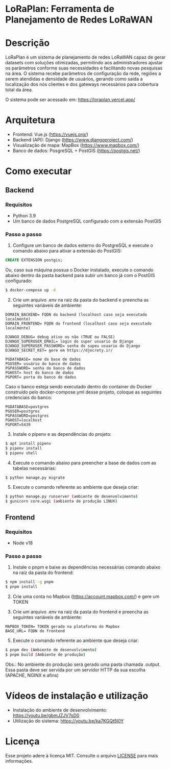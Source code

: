 # LoRaPlan: Ferramenta de Planejamento de Redes LoRaWAN

# Descrição

LoRaPlan é um sistema de planejamento de redes LoRaWAN capaz de gerar datasets com soluções otimizadas, permitindo aos administradores ajustar os parâmetros conforme suas necessidades e facilitando novas pesquisas na área. O sistema recebe parâmetros de configuração da rede, regiões a serem atendidas e densidade de usuários, gerando como saída a localização dos nós clientes e dos gateways necessários para cobertura total da área.

O sistema pode ser acessado em: https://loraplan.vercel.app/

# Arquitetura

- Frontend: Vue.js (https://vuejs.org/)
- Backend (API): Django (https://www.djangoproject.com/)
- Visualização de mapa: MapBox (https://www.mapbox.com/)
- Banco de dados: PosgreSQL + PostGIS (https://postgis.net/)

# Como executar

## Backend

### Requisitos

- Python 3.9
- Um banco de dados PostgreSQL configurado com a extensão PostGIS

### Passo a passo

1. Configure um banco de dados externo do PostgreSQL e execute o comando abaixo para ativar a extensão do PostGIS:

```SQL
CREATE EXTENSION postgis;
```

Ou, caso sua máquina possua o Docker instalado, execute o comando abaixo dentro da pasta backend para subir um banco já com o PostGIS configurado:

```bash
$ docker-compose up -d
```

2. Crie um arquivo .env na raiz da pasta do backend e preencha as seguintes variáveis de ambiente:

```
DOMAIN_BACKEND= FQDN do backend (localhost caso seja executado localmente)
DOMAIN_FRONTEND= FQDN do frontend (localhost caso seja executado localmente)

DJANGO_DEBUG= debug ativo ou não (TRUE ou FALSE)
DJANGO_SUPERUSER_EMAIL= login do super usuario do Django
DJANGO_SUPERUSER_PASSWORD= senha do supeu usuario do Django
DJANGO_SECRET_KEY= gere em https://djecrety.ir/

PGDATABASE= nome da base de dados
PGUSER= usuário do banco de dados
PGPASSWORD= senha do banco de dados
PGHOST= host do banco de dados
PGPORT= porta do banco de dados
```

Caso o banco esteja sendo executado dentro do container do Docker construído pelo docker-compose.yml desse projeto, coloque as seguintes credenciais do banco:

```
PGDATABASE=postgres
PGUSER=postgres
PGPASSWORD=postgres
PGHOST=localhost
PGPORT=5439
```

3. Instale o pipenv e as dependências do projeto:

```bash
$ apt install pipenv
$ pipenv install
$ pipenv shell
```

4. Execute o comando abaixo para preencher a base de dados com as tabelas necessárias:

```bash
$ python manage.py migrate
```

5. Execute o comando referente ao ambiente que deseja criar:

```bash
$ python manage.py runserver (ambiente de desenvolvimento)
$ gunicorn core.wsgi (ambiente de produção LINUX)
```

## Frontend

### Requisitos

- Node v18

### Passo a passo

1. Instale o pnpm e baixe as dependências necessárias comando abaixo na raiz da pasta do frontend:

```bash
$ npm install -g pnpm
$ pnpm install
```

2. Crie uma conta no Mapbox (https://account.mapbox.com/) e gere um TOKEN

3. Crie um arquivo .env na raiz da pasta do frontend e preencha as seguintes variáveis de ambiente:

```
MAPBOX_TOKEN= TOKEN gerado na plataforma do Mapbox
BASE_URL= FQDN do frontend
```

5. Execute o comando referente ao ambiente que deseja criar:

```bash
$ pnpm dev (Ambiente de desenvolvimento)
$ pnpm build (Ambiente de produção)
```

Obs.: No ambiente do produção será gerado uma pasta chamada .output. Essa pasta deve ser servida por um servidor HTTP da sua escolha (APACHE, NGINX e afins)

# Vídeos de instalação e utilização

- Instalação do ambiente de desenvolvimento: https://youtu.be/gbmJZJV7sD0
- Utilização do sistema: https://youtu.be/ka7KGQt5l0Y

# Licença

Esse projeto adere à licença MIT. Consulte o arquivo <a href="https://github.com/Rodrigo947/gerador-otimizador-instancias-lorawan/blob/master/LICENSE">LICENSE</a> para mais informações.
